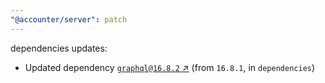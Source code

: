 ```yaml
---
"@accounter/server": patch
---
```

dependencies updates:
  - Updated dependency [`graphql@16.8.2` ↗︎](https://www.npmjs.com/package/graphql/v/16.8.2) (from `16.8.1`, in `dependencies`)
